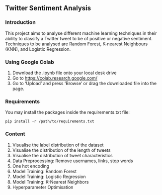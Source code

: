 ## Twitter Sentiment Analysis

### Introduction
This project aims to analyse different machine learning techniques in their ability to classify a Twitter tweet to be of positive or negative sentiment. Techniques to be analysed are Random Forest, K-nearest Neighbours (KNN), and Logistic Regression.

### Using Google Colab
1. Download the .ipynb file onto your local desk drive
2. Go to https://colab.research.google.com/
3. Go to ‘Upload’ and press ‘Browse’ or drag the downloaded file into the page.

### Requirements
You may install the packages inside the requirements.txt file:
```
pip install -r /path/to/requirements.txt
```

### Content
1. Visualise the label distribution of the dataset
2. Visualise the distribution of the length of tweets
3. Visualise the distribution of tweet characteristics
4. Data Preprocessing: Remove usernames, links, stop words
5. One hot encoding
6. Model Training: Random Forest
7. Model Training: Logistic Regression
8. Model Training: K-Nearest Neighbors
9. Hyperparameter Optimisation
